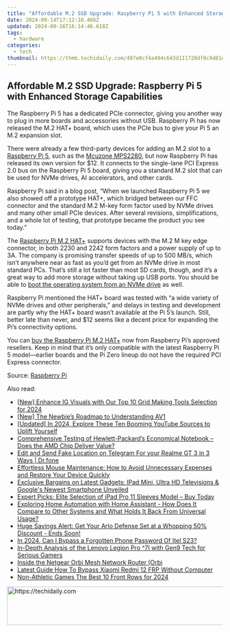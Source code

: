 ```yaml
---
title: "Affordable M.2 SSD Upgrade: Raspberry Pi 5 with Enhanced Storage Capabilities"
date: 2024-09-14T17:12:10.466Z
updated: 2024-09-16T16:14:46.618Z
tags:
  - hardware
categories:
  - tech
thumbnail: https://thmb.techidaily.com/497e0cf4a494c643d111720df0c9d81e356ffb4889a6eb2b11c281fd2cb5d878.jpg
---
```


## Affordable M.2 SSD Upgrade: Raspberry Pi 5 with Enhanced Storage Capabilities

The Raspberry Pi 5 has a dedicated PCIe connector, giving you another way to plug in more boards and accessories without USB. Raspberry Pi has now released the M.2 HAT+ board, which uses the PCIe bus to give your Pi 5 an M.2 expansion slot.

 There were already a few third-party devices for adding an M.2 slot to a [Raspberry Pi 5](https://howto.techidaily.com/play-store-not-working-on-oneplus-nord-3-5g-8-solutions-inside-drfone-by-drfone-fix-android-problems-fix-android-problems/), such as the [Mcuzone MPS2280](https://bypass-frp.techidaily.com/in-2024-how-to-bypass-google-frp-lock-on-vivo-y27s-devices-by-drfone-android/), but now Raspberry Pi has released its own version for $12\. It connects to the single-lane PCI Express 2.0 bus on the Raspberry Pi 5 board, giving you a standard M.2 slot that can be used for NVMe drives, AI accelerators, and other cards.

 Raspberry Pi said in a blog post, “When we launched Raspberry Pi 5 we also showed off a prototype HAT+, which bridged between our FFC connector and the standard M.2 M-key form factor used by NVMe drives and many other small PCIe devices. After several revisions, simplifications, and a whole lot of testing, that prototype became the product you see today.”

 The [Raspberry Pi M.2 HAT+](https://www.raspberrypi.com/products/m2-hat-plus/) supports devices with the M.2 M key edge connector, in both 2230 and 2242 form factors and a power supply of up to 3A. The company is promising transfer speeds of up to 500 MB/s, which isn’t anywhere near as fast as you’d get from an NVMe drive in most standard PCs. That’s still a lot faster than most SD cards, though, and it’s a great way to add more storage without taking up USB ports. You should be able to [boot the operating system from an NVMe drive](https://www.jeffgeerling.com/blog/2023/nvme-ssd-boot-raspberry-pi-5) as well.

 Raspberry Pi mentioned the HAT+ board was tested with “a wide variety of NVMe drives and other peripherals,” and delays in testing and development are partly why the HAT+ board wasn’t available at the Pi 5’s launch. Still, better late than never, and $12 seems like a decent price for expanding the Pi’s connectivity options.

 You can [buy the Raspberry Pi M.2 HAT+](https://www.raspberrypi.com/products/m2-hat-plus/) now from Raspberry Pi’s approved resellers. Keep in mind that it’s only compatible with the latest Raspberry Pi 5 model—earlier boards and the Pi Zero lineup do not have the required PCI Express connector.

 Source: [Raspberry Pi](https://www.raspberrypi.com/news/m-2-hat-on-sale-now-for-12/)

<ins class="adsbygoogle"
     style="display:block"
     data-ad-format="autorelaxed"
     data-ad-client="ca-pub-7571918770474297"
     data-ad-slot="1223367746"></ins>

<ins class="adsbygoogle"
     style="display:block"
     data-ad-client="ca-pub-7571918770474297"
     data-ad-slot="8358498916"
     data-ad-format="auto"
     data-full-width-responsive="true"></ins>

<span class="atpl-alsoreadstyle">Also read:</span>
<div><ul>
<li><a href="https://instagram-video-files.techidaily.com/new-enhance-ig-visuals-with-our-top-10-grid-making-tools-selection-for-2024/"><u>[New] Enhance IG Visuals with Our Top 10 Grid Making Tools Selection for 2024</u></a></li>
<li><a href="https://article-files.techidaily.com/new-the-newbies-roadmap-to-understanding-av1/"><u>[New] The Newbie’s Roadmap to Understanding AV1</u></a></li>
<li><a href="https://youtube-tips.techidaily.com/ed-in-2024-explore-these-ten-booming-youtube-sources-to-uplift-yourself/"><u>[Updated] In 2024, Explore These Ten Booming YouTube Sources to Uplift Yourself</u></a></li>
<li><a href="https://buynow-reviews.techidaily.com/comprehensive-testing-of-hewlett-packards-economical-notebook-does-the-amd-chip-deliver-value/"><u>Comprehensive Testing of Hewlett-Packard’s Economical Notebook – Does the AMD Chip Deliver Value?</u></a></li>
<li><a href="https://location-social.techidaily.com/edit-and-send-fake-location-on-telegram-for-your-realme-gt-3-in-3-ways-drfone-by-drfone-virtual-android/"><u>Edit and Send Fake Location on Telegram For your Realme GT 3 in 3 Ways | Dr.fone</u></a></li>
<li><a href="https://hardware-tips.techidaily.com/effortless-mouse-maintenance-how-to-avoid-unnecessary-expenses-and-restore-your-device-quickly/"><u>Effortless Mouse Maintenance: How to Avoid Unnecessary Expenses and Restore Your Device Quickly</u></a></li>
<li><a href="https://hardware-tips.techidaily.com/exclusive-bargains-on-latest-gadgets-ipad-mini-ultra-hd-televisions-and-googles-newest-smartphone-unveiled/"><u>Exclusive Bargains on Latest Gadgets: IPad Mini, Ultra HD Televisions & Google's Newest Smartphone Unveiled</u></a></li>
<li><a href="https://hardware-tips.techidaily.com/expert-picks-elite-selection-of-ipad-pro-11-sleeves-model-buy-today/"><u>Expert Picks: Elite Selection of iPad Pro 11 Sleeves Model – Buy Today</u></a></li>
<li><a href="https://hardware-tips.techidaily.com/exploring-home-automation-with-home-assistant-how-does-it-compare-to-other-systems-and-what-holds-it-back-from-universal-usage/"><u>Exploring Home Automation with Home Assistant - How Does It Compare to Other Systems and What Holds It Back From Universal Usage?</u></a></li>
<li><a href="https://hardware-tips.techidaily.com/huge-savings-alert-get-your-arlo-defense-set-at-a-whopping-50-discount-ends-soon/"><u>Huge Savings Alert: Get Your Arlo Defense Set at a Whopping 50% Discount - Ends Soon!</u></a></li>
<li><a href="https://unlock-android.techidaily.com/in-2024-can-i-bypass-a-forgotten-phone-password-of-itel-s23-by-drfone-android/"><u>In 2024, Can I Bypass a Forgotten Phone Password Of Itel S23?</u></a></li>
<li><a href="https://hardware-tips.techidaily.com/in-depth-analysis-of-the-lenovo-legion-pro-7i-with-gen9-tech-for-serious-gamers/"><u>In-Depth Analysis of the Lenovo Legion Pro ^7I with Gen9 Tech for Serious Gamers</u></a></li>
<li><a href="https://hardware-tips.techidaily.com/inside-the-netgear-orbi-mesh-network-router-orbi/"><u>Inside the Netgear Orbi Mesh Network Router (Orbi</u></a></li>
<li><a href="https://bypass-frp.techidaily.com/latest-guide-how-to-bypass-xiaomi-redmi-12-frp-without-computer-by-drfone-android/"><u>Latest Guide How To Bypass Xiaomi Redmi 12 FRP Without Computer</u></a></li>
<li><a href="https://fox-hovers.techidaily.com/non-athletic-games-the-best-10-front-rows-for-2024/"><u>Non-Athletic Games The Best 10 Front Rows for 2024</u></a></li>
</ul></div>

<!-- affiliate ads begin -->
<a href="https://appsumo.8odi.net/c/5597632/2123729/7443" target="_top" id="2123729">
  <img src="//a.impactradius-go.com/display-ad/7443-2123729" border="0" alt="https://techidaily.com" width="600" height="90"/>
</a>
<img height="0" width="0" src="https://appsumo.8odi.net/i/5597632/2123729/7443" style="position:absolute;visibility:hidden;" border="0" />
<!-- affiliate ads end -->

